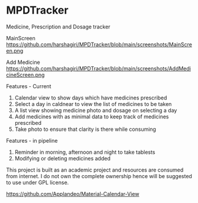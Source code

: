 # MPDTracker

Medicine, Prescription and Dosage tracker

MainScreen
https://github.com/harshagiri/MPDTracker/blob/main/screenshots/MainScreen.png

Add Medicine
https://github.com/harshagiri/MPDTracker/blob/main/screenshots/AddMedicineScreen.png

Features - Current
1. Calendar view to show days which have medicines prescribed
2. Select a day in caldnear to view the list of medicines to be taken
3. A list view showing medicine photo and dosage on selecting a day
4. Add medicines with as minimal data to keep track of medicines prescribed
5. Take photo to ensure that clarity is there while consuming

Features - in pipeline
1. Reminder in morning, afternoon and night to take tablests
2. Modifying or deleting medicines added

This project is built as an academic project and resources are consumed from internet. I do not own the complete ownership hence will be suggested to use under GPL license.

https://github.com/Applandeo/Material-Calendar-View
